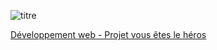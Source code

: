 ![titre](/Vous-etes-le-heros-aventure-maison/blob/main/01_assets/titre.png)


[Développement web - Projet vous êtes le héros](https://smnarnold.com/projets/vous-etes-le-heros)
